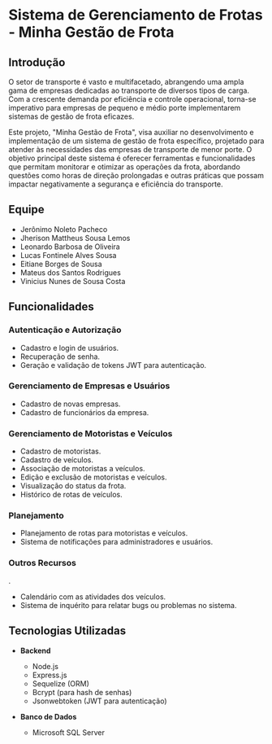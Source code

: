 # Sistema de Gerenciamento de Frotas - Minha Gestão de Frota

## Introdução

O setor de transporte é vasto e multifacetado, abrangendo uma ampla gama de empresas dedicadas ao transporte de diversos tipos de carga. Com a crescente demanda por eficiência e controle operacional, torna-se imperativo para empresas de pequeno e médio porte implementarem sistemas de gestão de frota eficazes.

Este projeto, "Minha Gestão de Frota", visa auxiliar no desenvolvimento e implementação de um sistema de gestão de frota específico, projetado para atender às necessidades das empresas de transporte de menor porte. O objetivo principal deste sistema é oferecer ferramentas e funcionalidades que permitam monitorar e otimizar as operações da frota, abordando questões como horas de direção prolongadas e outras práticas que possam impactar negativamente a segurança e eficiência do transporte.

## Equipe

- Jerônimo Noleto Pacheco
- Jherison Mattheus Sousa Lemos
- Leonardo Barbosa de Oliveira
- Lucas Fontinele Alves Sousa
- Eitiane Borges de Sousa
- Mateus dos Santos Rodrigues
- Vinicius Nunes de Sousa Costa

## Funcionalidades

### Autenticação e Autorização

- Cadastro e login de usuários.
- Recuperação de senha.
- Geração e validação de tokens JWT para autenticação.

### Gerenciamento de Empresas e Usuários

- Cadastro de novas empresas.
- Cadastro de funcionários da empresa.

### Gerenciamento de Motoristas e Veículos

- Cadastro de motoristas.
- Cadastro de veículos.
- Associação de motoristas a veículos.
- Edição e exclusão de motoristas e veículos.
- Visualização do status da frota.
- Histórico de rotas de veículos.

### Planejamento

- Planejamento de rotas para motoristas e veículos.
- Sistema de notificações para administradores e usuários.

### Outros Recursos
.
- Calendário com as atividades dos veículos.
- Sistema de inquérito para relatar bugs ou problemas no sistema.

## Tecnologias Utilizadas

- **Backend**
  - Node.js
  - Express.js
  - Sequelize (ORM)
  - Bcrypt (para hash de senhas)
  - Jsonwebtoken (JWT para autenticação)

- **Banco de Dados**
  - Microsoft SQL Server



